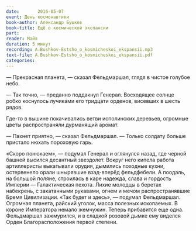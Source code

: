 ```yaml
---
date:		2016-05-07
event: День космонавтики
book-author: Александр Бушков
book-title: Ещё о космической экспансии
part:
reader: Майя
duration: 5 минут
recording: A.Bushkov-Estsho_o_kosmicheskoi_ekspansii.mp3
text-file: A.Bushkov-Estsho_o_kosmicheskoi_ekspansii.pdf
categories:
---
```

— Прекрасная планета, — сказал Фельдмаршал, глядя в чистое голубое небо.

— Так точно, — преданно поддакнул Генерал. Восходящее солнце робко коснулось лучиками его тридцати орденов, висевших в шесть рядов.

Где-то в вышине покачивались ветви исполинских деревьев, огромные цветы распространяли дурманящий аромат.

— Пахнет приятно, — сказал Фельдмаршал. — Только солдату больше пристало нюхать пороховую гарь.

«Скоро понюхаем», — подумал Генерал и оглянулся назад, где черной башней высился десантный звездолет. Вокруг него кипела работа артиллеристы выкатывали орудия, дымились походные кухни, остервенело орали шнырявшие взад-вперёд фельдфебели. А поодаль, на большой поляне, строилась в каре надежда, слава и гордость Империи — Галактическая пехота. Лихие молодцы в беретах набекрень, с закатанными рукавами, огнем и мечом распространявшие Бремя Цивилизации. «Так будет и здесь», — подумал Фельдмаршал. Огромная планета, райский уголок, масса полезных ископаемых. В короне Императора немало жемчужин. Теперь прибавится еще одна. Фельдмаршал зажмурился, и в сладкой розовой дымке ему виделся Орден Благорасположения первой степени.
